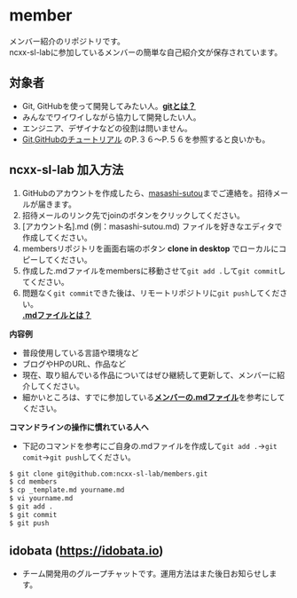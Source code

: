 member
=======

メンバー紹介のリポジトリです。  
ncxx-sl-labに参加しているメンバーの簡単な自己紹介文が保存されています。

## 対象者

- Git, GitHubを使って開発してみたい人。[**gitとは？**](https://github.com/ncxx-sl-lab/git-tutorial/wiki)
- みんなでワイワイしながら協力して開発したい人。
- エンジニア、デザイナなどの役割は問いません。
- [Git,GitHubのチュートリアル](https://speakerdeck.com/masashi_sutou/git-githubfalsetiyutoriaru) のP.３６〜P.５６を参照すると良いかも。


## ncxx-sl-lab 加入方法

1. GitHubのアカウントを作成したら、[masashi-sutou](https://github.com/masashi-sutou)までご連絡を。招待メールが届きます。
2. 招待メールのリンク先でjoinのボタンをクリックしてください。
3. [アカウント名].md (例：masashi-sutou.md) ファイルを好きなエディタで作成してください。
4. membersリポジトリを画面右端のボタン **clone in desktop** でローカルにコピーしてください。 
5. 作成した.mdファイルをmembersに移動させて`git add .`して`git commit`してください。  
6. 問題なく`git commit`できた後は、リモートリポジトリに`git push`してください。  
[**.mdファイルとは？**](https://github.com/ncxx-sl-lab/members/wiki/.md%E3%83%95%E3%82%A1%E3%82%A4%E3%83%AB%E3%81%AE%E6%9B%B8%E3%81%8D%E6%96%B9)

**内容例**
- 普段使用している言語や環境など
- ブログやHPのURL、作品など
- 現在、取り組んでいる作品についてはぜひ継続して更新して、メンバーに紹介してください。
- 細かいところは、すでに参加している[**メンバーの.mdファイル**](https://github.com/ncxx-sl-lab/members/blob/master/eguchi-hiroyuki.md)を参考にしてください。

**コマンドラインの操作に慣れている人へ**
 - 下記のコマンドを参考にご自身の.mdファイルを作成して`git add .`→`git comit`→`git push`してください。

```bash		
$ git clone git@github.com:ncxx-sl-lab/members.git		
$ cd members		
$ cp _template.md yourname.md
$ vi yourname.md
$ git add .
$ git commit
$ git push
```

## idobata (https://idobata.io)

- チーム開発用のグループチャットです。運用方法はまた後日お知らせします。
